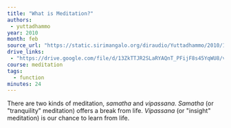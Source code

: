 ```yaml
---
title: "What is Meditation?"
authors:
 - yuttadhammo
year: 2010
month: feb
source_url: "https://static.sirimangalo.org/diraudio/Yuttadhammo/2010/100202_WhatIsMeditation.mp3"
drive_links:
 - "https://drive.google.com/file/d/13ZkTTJR2SLaRYAQnT_PFijF8s45YqWU8/view?usp=drivesdk"
course: meditation
tags:
  - function
minutes: 24
---
```


There are two kinds of meditation, *samatha* and *vipassana*. *Samatha* (or "tranquility" meditation) offers a break from life. *Vipassana* (or "insight" meditation) is our chance to learn from life.
